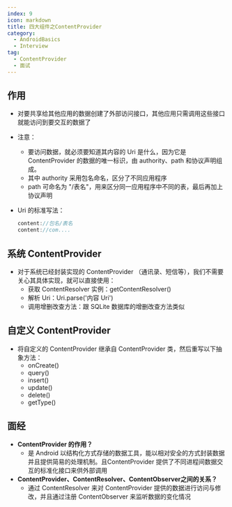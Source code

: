 ```yaml
---
index: 9
icon: markdown
title: 四大组件之ContentProvider
category:
  - AndroidBasics
  - Interview
tag:
  - ContentProvider
  - 面试
---
```


## 作用

- 对要共享给其他应用的数据创建了外部访问接口，其他应用只需调用这些接口就能访问到要交互的数据了

- 注意：

  - 要访问数据，就必须要知道其内容的 Uri 是什么，因为它是 ContentProvider 的数据的唯一标识，由 authority、path 和协议声明组成。
  - 其中 authority 采用包名命名，区分了不同应用程序
  - path 可命名为 "/表名"，用来区分同一应用程序中不同的表，最后再加上协议声明

- Uri 的标准写法：

  ```java
  content://包名/表名
  content://com....
  ```

## 系统 ContentProvider

- 对于系统已经封装实现的 ContentProvider （通讯录、短信等），我们不需要关心其具体实现，就可以直接使用：
  - 获取 ContentResolver 实例：getContentResolver()
  - 解析 Uri：Uri.parse('内容 Uri')
  - 调用增删改查方法：跟 SQLite 数据库的增删改查方法类似

## 自定义 ContentProvider

- 将自定义的 ContentProvider 继承自 ContentProvider 类，然后重写以下抽象方法：	
  - onCreate()
  - query()
  - insert()
  - update()
  - delete()
  - getType()

## 面经

- **ContentProvider 的作用？**
  - 是 Android 以结构化方式存储的数据工具，能以相对安全的方式封装数据并且提供简易的处理机制。且ContentProvider 提供了不同进程间数据交互的标准化接口来供外部调用
- **ContentProvider、ContentResolver、ContentObserver之间的关系？**
  - 通过 ContentResolver 来对 ContentProvider 提供的数据进行访问与修改，并且通过注册 ContentObserver 来监听数据的变化情况